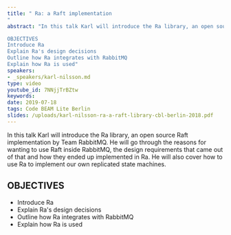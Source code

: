 ```yaml
---
title: " Ra: a Raft implementation
"
abstract: "In this talk Karl will introduce the Ra library, an open source Raft implementation by Team RabbitMQ. He will go through the reasons for wanting to use Raft inside RabbitMQ, the design requirements that came out of that and how they ended up implemented in Ra. He will also cover how to use Ra to implement our own replicated state machines.

OBJECTIVES
Introduce Ra 
Explain Ra's design decisions
Outline how Ra integrates with RabbitMQ
Explain how Ra is used"
speakers:
- _speakers/karl-nilsson.md
type: video
youtube_id: 7NNjjTrBZtw
keywords: 
date: 2019-07-18
tags: Code BEAM Lite Berlin
slides: /uploads/karl-nilsson-ra-a-raft-library-cbl-berlin-2018.pdf
---
```


In this talk Karl will introduce the Ra library, an open source Raft implementation by Team RabbitMQ. He will go through the reasons for wanting to use Raft inside RabbitMQ, the design requirements that came out of that and how they ended up implemented in Ra. He will also cover how to use Ra to implement our own replicated state machines.

## OBJECTIVES

<ul>
	<li>Introduce Ra&nbsp;</li>
	<li>Explain Ra&#39;s design decisions</li>
	<li>Outline how Ra integrates with RabbitMQ</li>
	<li>Explain how Ra is used</li>
</ul>
